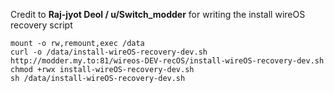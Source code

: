 Credit to **Raj-jyot Deol / u/Switch_modder** for writing the install wireOS recovery script

```
mount -o rw,remount,exec /data
curl -o /data/install-wireOS-recovery-dev.sh http://modder.my.to:81/wireos-DEV-recOS/install-wireOS-recovery-dev.sh
chmod +rwx install-wireOS-recovery-dev.sh
sh /data/install-wireOS-recovery-dev.sh
```
